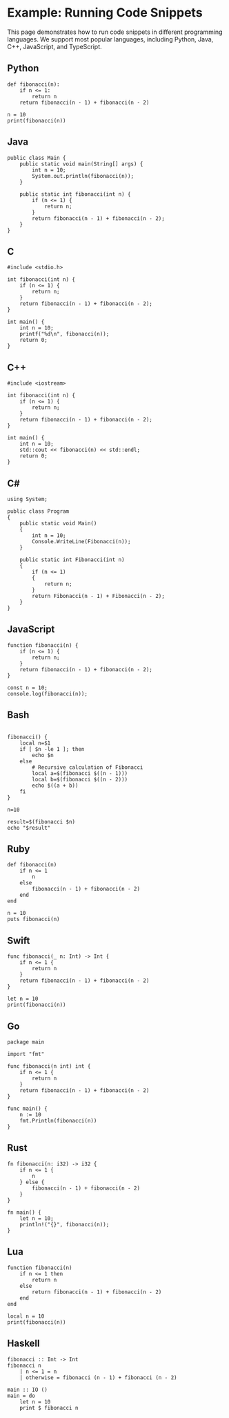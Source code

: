 # Example: Running Code Snippets

This page demonstrates how to run code snippets in different programming languages. We support most popular languages, including Python, Java, C++, JavaScript, and TypeScript.

## Python

```execute-python
def fibonacci(n):
    if n <= 1:
        return n
    return fibonacci(n - 1) + fibonacci(n - 2)

n = 10
print(fibonacci(n))
```

## Java

```execute-java
public class Main {
    public static void main(String[] args) {
        int n = 10;
        System.out.println(fibonacci(n));
    }

    public static int fibonacci(int n) {
        if (n <= 1) {
            return n;
        }
        return fibonacci(n - 1) + fibonacci(n - 2);
    }
}
```

## C

```execute-c
#include <stdio.h>

int fibonacci(int n) {
    if (n <= 1) {
        return n;
    }
    return fibonacci(n - 1) + fibonacci(n - 2);
}

int main() {
    int n = 10;
    printf("%d\n", fibonacci(n));
    return 0;
}
```

## C++

```execute-c++
#include <iostream>

int fibonacci(int n) {
    if (n <= 1) {
        return n;
    }
    return fibonacci(n - 1) + fibonacci(n - 2);
}

int main() {
    int n = 10;
    std::cout << fibonacci(n) << std::endl;
    return 0;
}
```

## C#

```execute-c#
using System;

public class Program
{
    public static void Main()
    {
        int n = 10;
        Console.WriteLine(Fibonacci(n));
    }

    public static int Fibonacci(int n)
    {
        if (n <= 1)
        {
            return n;
        }
        return Fibonacci(n - 1) + Fibonacci(n - 2);
    }
}
```

## JavaScript

```execute-javascript
function fibonacci(n) {
    if (n <= 1) {
        return n;
    }
    return fibonacci(n - 1) + fibonacci(n - 2);
}

const n = 10;
console.log(fibonacci(n));
```

## Bash

```execute-bash

fibonacci() {
    local n=$1
    if [ $n -le 1 ]; then
        echo $n
    else
        # Recursive calculation of Fibonacci
        local a=$(fibonacci $((n - 1)))
        local b=$(fibonacci $((n - 2)))
        echo $((a + b))
    fi
}

n=10

result=$(fibonacci $n)
echo "$result"
```

## Ruby

```execute-ruby
def fibonacci(n)
    if n <= 1
        n
    else
        fibonacci(n - 1) + fibonacci(n - 2)
    end
end

n = 10
puts fibonacci(n)
```

## Swift

```execute-swift
func fibonacci(_ n: Int) -> Int {
    if n <= 1 {
        return n
    }
    return fibonacci(n - 1) + fibonacci(n - 2)
}

let n = 10
print(fibonacci(n))
```

## Go

```execute-go
package main

import "fmt"

func fibonacci(n int) int {
    if n <= 1 {
        return n
    }
    return fibonacci(n - 1) + fibonacci(n - 2)
}

func main() {
    n := 10
    fmt.Println(fibonacci(n))
}
```

## Rust

```execute-rust
fn fibonacci(n: i32) -> i32 {
    if n <= 1 {
        n
    } else {
        fibonacci(n - 1) + fibonacci(n - 2)
    }
}

fn main() {
    let n = 10;
    println!("{}", fibonacci(n));
}
```

## Lua

```execute-lua
function fibonacci(n)
    if n <= 1 then
        return n
    else
        return fibonacci(n - 1) + fibonacci(n - 2)
    end
end

local n = 10
print(fibonacci(n))
```

## Haskell

```execute-haskell
fibonacci :: Int -> Int
fibonacci n
    | n <= 1 = n
    | otherwise = fibonacci (n - 1) + fibonacci (n - 2)

main :: IO ()
main = do
    let n = 10
    print $ fibonacci n
```
